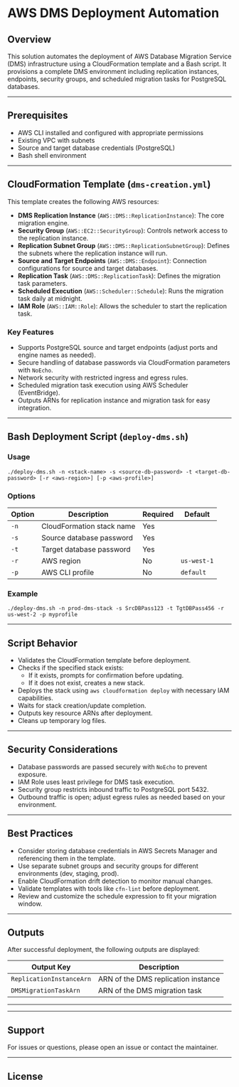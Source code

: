 # AWS DMS Deployment Automation

## Overview
This solution automates the deployment of AWS Database Migration Service (DMS) infrastructure using a CloudFormation template and a Bash script. It provisions a complete DMS environment including replication instances, endpoints, security groups, and scheduled migration tasks for PostgreSQL databases.

---

## Prerequisites
- AWS CLI installed and configured with appropriate permissions
- Existing VPC with subnets
- Source and target database credentials (PostgreSQL)
- Bash shell environment

---

## CloudFormation Template (`dms-creation.yml`)
This template creates the following AWS resources:

- **DMS Replication Instance** (`AWS::DMS::ReplicationInstance`): The core migration engine.
- **Security Group** (`AWS::EC2::SecurityGroup`): Controls network access to the replication instance.
- **Replication Subnet Group** (`AWS::DMS::ReplicationSubnetGroup`): Defines the subnets where the replication instance will run.
- **Source and Target Endpoints** (`AWS::DMS::Endpoint`): Connection configurations for source and target databases.
- **Replication Task** (`AWS::DMS::ReplicationTask`): Defines the migration task parameters.
- **Scheduled Execution** (`AWS::Scheduler::Schedule`): Runs the migration task daily at midnight.
- **IAM Role** (`AWS::IAM::Role`): Allows the scheduler to start the replication task.

### Key Features
- Supports PostgreSQL source and target endpoints (adjust ports and engine names as needed).
- Secure handling of database passwords via CloudFormation parameters with `NoEcho`.
- Network security with restricted ingress and egress rules.
- Scheduled migration task execution using AWS Scheduler (EventBridge).
- Outputs ARNs for replication instance and migration task for easy integration.

---

## Bash Deployment Script (`deploy-dms.sh`)

### Usage

```./deploy-dms.sh -n <stack-name> -s <source-db-password> -t <target-db-password> [-r <aws-region>] [-p <aws-profile>]```


### Options
| Option | Description                                  | Required | Default          |
|--------|----------------------------------------------|----------|------------------|
| `-n`   | CloudFormation stack name                     | Yes      |                  |
| `-s`   | Source database password                       | Yes      |                  |
| `-t`   | Target database password                       | Yes      |                  |
| `-r`   | AWS region                                    | No       | `us-west-1` |
| `-p`   | AWS CLI profile                               | No       | `default`        |

### Example

```./deploy-dms.sh -n prod-dms-stack -s SrcDBPass123 -t TgtDBPass456 -r us-west-2 -p myprofile```


---

## Script Behavior
- Validates the CloudFormation template before deployment.
- Checks if the specified stack exists:
  - If it exists, prompts for confirmation before updating.
  - If it does not exist, creates a new stack.
- Deploys the stack using `aws cloudformation deploy` with necessary IAM capabilities.
- Waits for stack creation/update completion.
- Outputs key resource ARNs after deployment.
- Cleans up temporary log files.

---

## Security Considerations
- Database passwords are passed securely with `NoEcho` to prevent exposure.
- IAM Role uses least privilege for DMS task execution.
- Security group restricts inbound traffic to PostgreSQL port 5432.
- Outbound traffic is open; adjust egress rules as needed based on your environment.

---

## Best Practices
- Consider storing database credentials in AWS Secrets Manager and referencing them in the template.
- Use separate subnet groups and security groups for different environments (dev, staging, prod).
- Enable CloudFormation drift detection to monitor manual changes.
- Validate templates with tools like `cfn-lint` before deployment.
- Review and customize the schedule expression to fit your migration window.

---

## Outputs
After successful deployment, the following outputs are displayed:

| Output Key              | Description                                |
|------------------------|--------------------------------------------|
| `ReplicationInstanceArn` | ARN of the DMS replication instance       |
| `DMSMigrationTaskArn`    | ARN of the DMS migration task              |

---


---

## Support
For issues or questions, please open an issue or contact the maintainer.

---

## License


